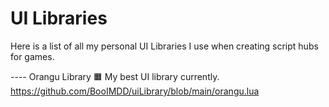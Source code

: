 # UI Libraries
Here is a list of all my personal UI Libraries I use when creating script hubs for games.

---- Orangu Library 🟧
My best UI library currently.
https://github.com/BooIMDD/uiLibrary/blob/main/orangu.lua

